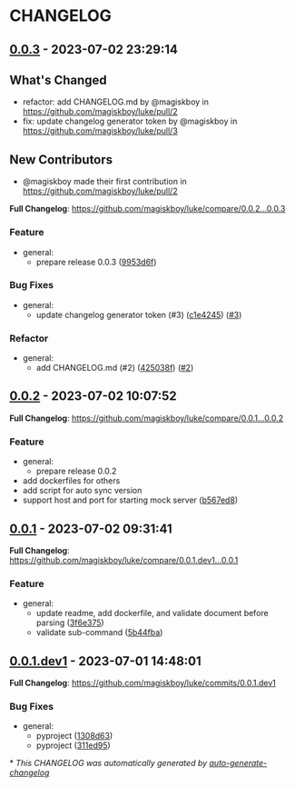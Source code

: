 # CHANGELOG

## [0.0.3](https://github.com/magiskboy/luke/releases/tag/0.0.3) - 2023-07-02 23:29:14

## What's Changed
* refactor: add CHANGELOG.md  by @magiskboy in https://github.com/magiskboy/luke/pull/2
* fix: update changelog generator token by @magiskboy in https://github.com/magiskboy/luke/pull/3

## New Contributors
* @magiskboy made their first contribution in https://github.com/magiskboy/luke/pull/2

**Full Changelog**: https://github.com/magiskboy/luke/compare/0.0.2...0.0.3

### Feature

- general:
  - prepare release 0.0.3 ([9953d6f](https://github.com/magiskboy/luke/commit/9953d6f915fb30a21676498c4f1e853f1878395e))

### Bug Fixes

- general:
  - update changelog generator token (#3) ([c1e4245](https://github.com/magiskboy/luke/commit/c1e4245a5778a8772fc51fabbc3af06f28841dad)) ([#3](https://github.com/magiskboy/luke/pull/3))

### Refactor

- general:
  - add CHANGELOG.md (#2) ([425038f](https://github.com/magiskboy/luke/commit/425038f2a365b54640cd114f024e5e94afe8c3b0)) ([#2](https://github.com/magiskboy/luke/pull/2))

## [0.0.2](https://github.com/magiskboy/luke/releases/tag/0.0.2) - 2023-07-02 10:07:52

**Full Changelog**: https://github.com/magiskboy/luke/compare/0.0.1...0.0.2

### Feature

- general:
  - prepare release 0.0.2
- add dockerfiles for others
- add script for auto sync version
- support host and port for starting mock server ([b567ed8](https://github.com/magiskboy/luke/commit/b567ed891cee03e0fc73c13918ef84620d22a50c))

## [0.0.1](https://github.com/magiskboy/luke/releases/tag/0.0.1) - 2023-07-02 09:31:41

**Full Changelog**: https://github.com/magiskboy/luke/compare/0.0.1.dev1...0.0.1

### Feature

- general:
  - update readme, add dockerfile, and validate document before
parsing ([3f6e375](https://github.com/magiskboy/luke/commit/3f6e3754d8daa8f477c3cb5986a9d3beff4cb1c2))
  - validate sub-command ([5b44fba](https://github.com/magiskboy/luke/commit/5b44fba61451ed9b5187f4fbed091e3830055b0f))

## [0.0.1.dev1](https://github.com/magiskboy/luke/releases/tag/0.0.1.dev1) - 2023-07-01 14:48:01

**Full Changelog**: https://github.com/magiskboy/luke/commits/0.0.1.dev1

### Bug Fixes

- general:
  - pyproject ([1308d63](https://github.com/magiskboy/luke/commit/1308d636021a9c3a232d605b9cf21709b830da76))
  - pyproject ([311ed95](https://github.com/magiskboy/luke/commit/311ed9508a977f5c2b1a53ffae0c7fa3a832ed54))

\* *This CHANGELOG was automatically generated by [auto-generate-changelog](https://github.com/BobAnkh/auto-generate-changelog)*
